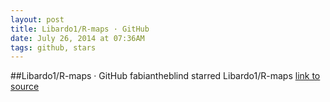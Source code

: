 ```yaml
---
layout: post
title: Libardo1/R-maps · GitHub
date: July 26, 2014 at 07:36AM
tags: github, stars
---
```

##Libardo1/R-maps · GitHub
fabiantheblind starred Libardo1/R-maps
[link to source](http://ift.tt/WThTmV) 
